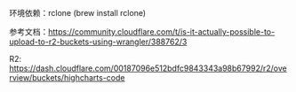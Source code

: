 环境依赖：rclone (brew install rclone)

参考文档：https://community.cloudflare.com/t/is-it-actually-possible-to-upload-to-r2-buckets-using-wrangler/388762/3

R2: https://dash.cloudflare.com/00187096e512bdfc9843343a98b67992/r2/overview/buckets/highcharts-code